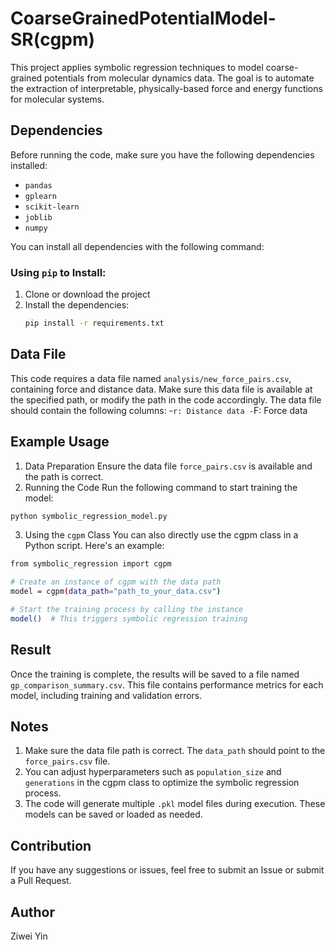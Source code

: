 # CoarseGrainedPotentialModel-SR(cgpm)
This project applies symbolic regression techniques to model coarse-grained potentials from molecular dynamics data. The goal is to automate the extraction of interpretable, physically-based force and energy functions for molecular systems.

## Dependencies

Before running the code, make sure you have the following dependencies installed:

- `pandas`
- `gplearn`
- `scikit-learn`
- `joblib`
- `numpy`

You can install all dependencies with the following command:
### Using `pip` to Install:

1. Clone or download the project
2. Install the dependencies:
    ```bash
    pip install -r requirements.txt
    ```

## Data File
This code requires a data file named `analysis/new_force_pairs.csv`, containing force and distance data. Make sure this data file is available at the specified path, or modify the path in the code accordingly.
The data file should contain the following columns:
-`r: Distance data
-`F: Force data

## Example Usage
1. Data Preparation
Ensure the data file `force_pairs.csv` is available and the path is correct.
2. Running the Code
Run the following command to start training the model:
```bash
python symbolic_regression_model.py
```
3. Using the `cgpm` Class
You can also directly use the cgpm class in a Python script. Here's an example:
```bash
from symbolic_regression import cgpm

# Create an instance of cgpm with the data path
model = cgpm(data_path="path_to_your_data.csv")

# Start the training process by calling the instance
model()  # This triggers symbolic regression training
```

## Result
Once the training is complete, the results will be saved to a file named `gp_comparison_summary.csv`. This file contains performance metrics for each model, including training and validation errors.

## Notes
1. Make sure the data file path is correct. The `data_path` should point to the `force_pairs.csv` file.
2. You can adjust hyperparameters such as `population_size` and `generations` in the cgpm class to optimize the symbolic regression process.
3. The code will generate multiple `.pkl` model files during execution. These models can be saved or loaded as needed.

## Contribution
If you have any suggestions or issues, feel free to submit an Issue or submit a Pull Request.

## Author
Ziwei Yin
